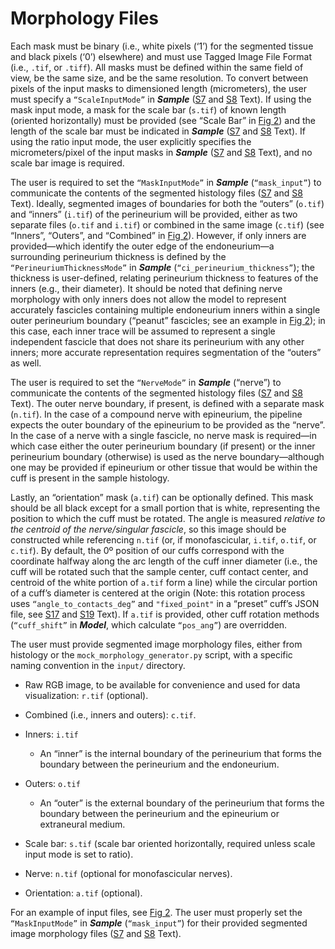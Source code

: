 # Morphology Files
Each mask must be binary (i.e., white pixels (‘1’) for the segmented
tissue and black pixels (‘0’) elsewhere) and must use Tagged Image File
Format (i.e., `.tif`, or `.tiff`). All masks must be defined within the same
field of view, be the same size, and be the same resolution. To convert
between pixels of the input masks to dimensioned length (micrometers), the user must specify
a `“ScaleInputMode”` in ***Sample*** ([S7](S7-JSON-configuration-files) and [S8](S8-JSON-file-parameter-guide) Text). If using the mask input mode, a mask for the scale bar (`s.tif`) of known length (oriented horizontally) must be provided (see “Scale Bar” in [Fig 2](https://doi.org/10.1371/journal.pcbi.1009285.g002)) and the length of the scale
bar must be indicated in ***Sample*** ([S7](S7-JSON-configuration-files) and [S8](S8-JSON-file-parameter-guide) Text). If using the ratio input mode, the user explicitly specifies the micrometers/pixel of the input masks in ***Sample*** ([S7](S7-JSON-configuration-files) and [S8](S8-JSON-file-parameter-guide) Text), and no scale bar image is required.

The user is required to set the `“MaskInputMode”` in ***Sample***
(`“mask_input”`) to communicate the contents of the segmented histology
files ([S7](S7-JSON-configuration-files) and [S8](S8-JSON-file-parameter-guide) Text). Ideally, segmented images of boundaries for both the “outers”
(`o.tif`) and “inners” (`i.tif`) of the perineurium will be provided, either
as two separate files (`o.tif` and `i.tif`) or combined in the same image
(`c.tif`) (see “Inners”, “Outers”, and “Combined” in [Fig 2](https://doi.org/10.1371/journal.pcbi.1009285.g002)). However, if
only inners are provided—which identify the outer edge of the
endoneurium—a surrounding perineurium thickness is defined by the
`“PerineuriumThicknessMode”` in ***Sample***
(`“ci_perineurium_thickness”`); the thickness is user-defined,
relating perineurium thickness to features of the inners (e.g., their
diameter). It should be noted that defining nerve morphology with only
inners does not allow the model to represent accurately fascicles
containing multiple endoneurium inners within a single outer perineurium
boundary (“peanut” fascicles; see an example in [Fig 2](https://doi.org/10.1371/journal.pcbi.1009285.g002)); in this case,
each inner trace will be assumed to represent a single independent
fascicle that does not share its perineurium with any other inners; more
accurate representation requires segmentation of the “outers” as well.

The user is required to set the `“NerveMode”` in ***Sample*** (“nerve”) to
communicate the contents of the segmented histology files ([S7](S7-JSON-configuration-files) and [S8](S8-JSON-file-parameter-guide) Text). The outer
nerve boundary, if present, is defined with a separate mask (`n.tif`). In
the case of a compound nerve with epineurium, the pipeline expects the
outer boundary of the epineurium to be provided as the “nerve”. In the
case of a nerve with a single fascicle, no nerve mask is required—in
which case either the outer perineurium boundary (if present) or the
inner perineurium boundary (otherwise) is used as the nerve
boundary—although one may be provided if epineurium or other tissue
that would be within the cuff is present in the sample histology.

Lastly, an “orientation” mask (`a.tif`) can be optionally defined. This
mask should be all black except for a small portion that is white,
representing the position to which the cuff must be rotated. The angle
is measured *relative to the centroid of the nerve/singular fascicle*,
so this image should be constructed while referencing `n.tif` (or, if
monofascicular, `i.tif`, `o.tif`, or `c.tif`). By default, the 0º position of
our cuffs correspond with the coordinate halfway along the arc length of
the cuff inner diameter (i.e., the cuff will be rotated such that the sample center, cuff
contact center, and centroid of the white portion of `a.tif` form a line) while the
circular portion of a cuff’s diameter is centered at the origin (Note: this rotation process uses `“angle_to_contacts_deg”` and `"fixed_point"` in a “preset”
cuff’s JSON file, see [S17](S17-Creating-custom-preset-cuffs-from-instances-of-part-primitives) and [S19](S19-Cuff-placement-on-nerve) Text). If `a.tif` is provided, other cuff rotation methods
(`“cuff_shift”` in ***Model***, which calculate `“pos_ang”`) are
overridden.

The user must provide segmented image morphology files, either from
histology or the `mock_morphology_generator.py` script, with a specific
naming convention in the `input/` directory.

  - Raw RGB image, to be available for convenience and used for data
    visualization: `r.tif` (optional).

  - Combined (i.e., inners and outers): `c.tif`.

  - Inners: `i.tif`

      - An “inner” is the internal boundary of the perineurium that
        forms the boundary between the perineurium and the endoneurium.

  - Outers: `o.tif`

      - An “outer” is the external boundary of the perineurium that
        forms the boundary between the perineurium and the epineurium or
        extraneural medium.

  - Scale bar: `s.tif` (scale bar oriented horizontally, required unless scale input mode is set to ratio).

  - Nerve: `n.tif` (optional for monofascicular nerves).

  - Orientation: `a.tif` (optional).

For an example of input files, see [Fig 2](https://doi.org/10.1371/journal.pcbi.1009285.g002). The user must properly set
the `“MaskInputMode”` in ***Sample*** (`“mask_input”`) for their provided
segmented image morphology files ([S7](S7-JSON-configuration-files) and [S8](S8-JSON-file-parameter-guide) Text).
